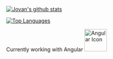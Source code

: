 [![Jovan's github stats](https://github-readme-stats.vercel.app/api?username=jovanshandro&count_private=true&show_icons=true)](https://github.com/anuraghazra/github-readme-stats)

[![Top Languages](https://github-readme-stats.vercel.app/api/top-langs/?username=jovanshandro&layout=compact&hide=html)](https://github.com/anuraghazra/github-readme-stats)

Currently working with Angular <img src="https://upload.wikimedia.org/wikipedia/commons/thumb/c/cf/Angular_full_color_logo.svg/1024px-Angular_full_color_logo.svg.png" alt="Angular Icon" height="60" width="60">
